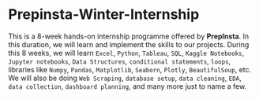# Prepinsta-Winter-Internship

This is a 8-week hands-on internship programme offered by **PrepInsta**. In this duration, we will learn and implement the skills to our projects. During this 8 weeks, we will learn `Excel`, `Python`, `Tableau`, `SQL`, `Kaggle Notebooks`, `Jupyter notebooks`, `Data Structures`, `conditional statements`, `loops`,  libraries like `Numpy`, `Pandas`, `Matplotlib`, `Seaborn`, `Plotly`, `BeautifulSoup`, etc. We will also be doing `Web Scraping`, `database setup`, `data cleaning`, `EDA`, `data collection`, `dashboard planning`, and many more just to name a few.


  
